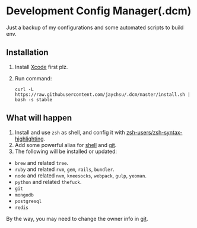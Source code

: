 Development Config Manager(.dcm)
=====
Just a backup of my configurations and some automated scripts to build env.

## Installation

1. Install [Xcode](http://developer.apple.com/xcode/) first plz.
2. Run command:

    ```curl -L https://raw.githubusercontent.com/jaychsu/.dcm/master/install.sh | bash -s stable```

## What will happen

1. Install and use `zsh` as shell, and config it with [zsh-users/zsh-syntax-highlighting](https://github.com/zsh-users/zsh-syntax-highlighting).
2. Add some powerful alias for [shell](./dotfile/.zsh/alias.zsh) and [git](./dotfile/.gitconfig).
3. The following will be installed or updated:
  - `brew` and related `tree`.
  - `ruby` and related `rvm`, `gem`, `rails`, `bundler`.
  - `node` and related `nvm`, `kneesocks`, `webpack`, `gulp`, `yeoman`.
  - `python` and related `thefuck`.
  - `git`
  - `mongodb`
  - `postgresql`
  - `redis`

By the way, you may need to change the owner info in [git](./dotfile/.gitconfig).
